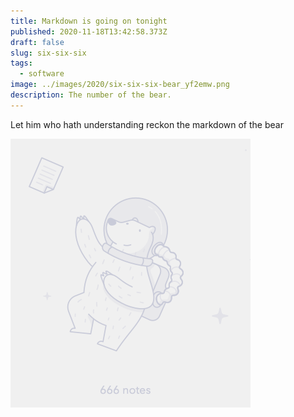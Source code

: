 ```yaml
---
title: Markdown is going on tonight
published: 2020-11-18T13:42:58.373Z
draft: false
slug: six-six-six
tags:
  - software
image: ../images/2020/six-six-six-bear_yf2emw.png
description: The number of the bear.
---
```


Let him who hath understanding reckon the markdown of the bear

![A screenshot of the MacOS Application Bear showing 666 notes.](../images/2020/six-six-six-bear_yf2emw.png)
